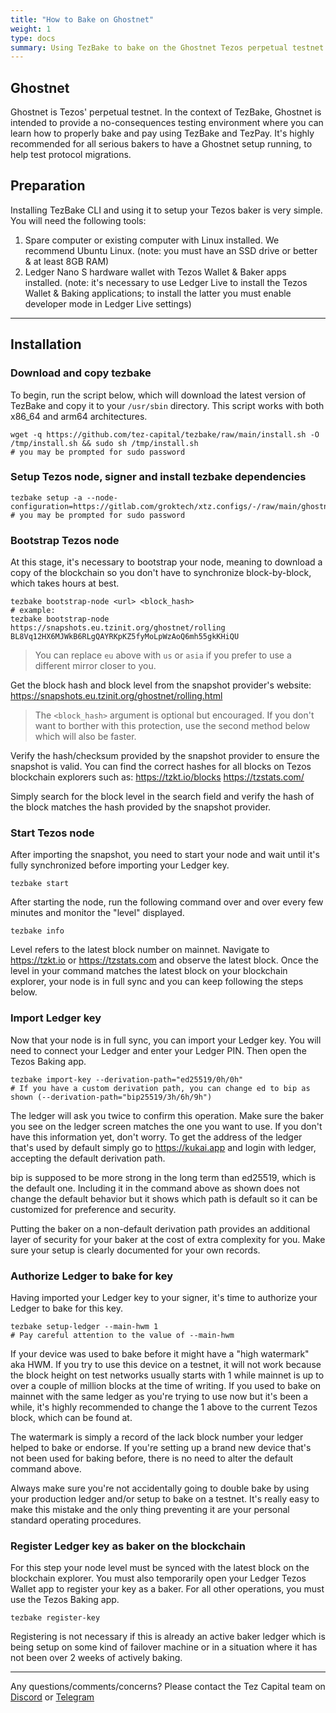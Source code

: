 ```yaml
---
title: "How to Bake on Ghostnet"
weight: 1
type: docs
summary: Using TezBake to bake on the Ghostnet Tezos perpetual testnet
---
```


## Ghostnet

Ghostnet is Tezos' perpetual testnet. In the context of TezBake, Ghostnet is
intended to provide a no-consequences testing environment where you can 
learn how to properly bake and pay using TezBake and TezPay. It's highly
recommended for all serious bakers to have a Ghostnet setup running, to
help test protocol migrations.

## Preparation

Installing TezBake CLI and using it to setup your Tezos baker is very simple. You will need the following tools:


1. Spare computer or existing computer with Linux installed. We recommend Ubuntu Linux.
   (note: you must have an SSD drive or better & at least 8GB RAM)
2. Ledger Nano S hardware wallet with Tezos Wallet & Baker apps installed.
   (note: it's necessary to use Ledger Live to install the Tezos Wallet & Baking applications; to install the latter you must enable developer mode in Ledger Live settings)

---

## Installation

### Download and copy tezbake
To begin, run the script below, which will download the latest version of TezBake and copy it to your `/usr/sbin` directory. This script works with both x86_64 and arm64 architectures.

   ```
   wget -q https://github.com/tez-capital/tezbake/raw/main/install.sh -O /tmp/install.sh && sudo sh /tmp/install.sh
   # you may be prompted for sudo password
   ```

### Setup Tezos node, signer and install tezbake dependencies

   ```
   tezbake setup -a --node-configuration=https://gitlab.com/groktech/xtz.configs/-/raw/main/ghostnet.json
   # you may be prompted for sudo password
   ```

### Bootstrap Tezos node
At this stage, it's necessary to bootstrap your node, meaning to download a copy of the blockchain so you don't have to synchronize block-by-block, which takes hours at best.
  
   ```
   tezbake bootstrap-node <url> <block_hash>
   # example:
   tezbake bootstrap-node https://snapshots.eu.tzinit.org/ghostnet/rolling BL8Vq12HX6MJWkB6RLgQAYRKpKZ5fyMoLpWzAoQ6mh55gkKHiQU
   ```

> You can replace `eu` above with `us` or `asia` if you prefer to use a different mirror closer to you.

Get the block hash and block level from the snapshot provider's website:
https://snapshots.eu.tzinit.org/ghostnet/rolling.html

> The `<block_hash>` argument is optional but encouraged. If you don't want to borther with this protection, use the second method below which will also be faster.

Verify the hash/checksum provided by the snapshot provider to ensure the snapshot is valid. You can find the correct hashes for all blocks on Tezos blockchain explorers such as:
https://tzkt.io/blocks
https://tzstats.com/

Simply search for the block level in the search field and verify the hash of the block matches the hash provided by the snapshot provider.

### Start Tezos node
After importing the snapshot, you need to start your node and wait until it's fully synchronized before importing your Ledger key.

   ```
   tezbake start
   ```

After starting the node, run the following command over and over every few minutes and monitor the "level" displayed.
   
   ```
   tezbake info
   ```

Level refers to the latest block number on mainnet. Navigate to https://tzkt.io or https://tzstats.com and observe the latest block. Once the level in your command matches the latest block on your blockchain explorer, your node is in full sync and you can keep following the steps below.

### Import Ledger key
Now that your node is in full sync, you can import your Ledger key. You will need to connect your Ledger and enter your Ledger PIN. Then open the Tezos Baking app.

   ```
   tezbake import-key --derivation-path="ed25519/0h/0h"
   # If you have a custom derivation path, you can change ed to bip as shown (--derivation-path="bip25519/3h/6h/9h")
   ```

The ledger will ask you twice to confirm this operation. Make sure the baker you see on the ledger screen matches the one you want to use. If you don't have this information yet, don't worry. To get the address of the ledger that's used by default simply go to https://kukai.app and login with ledger, accepting the default derivation path.


bip is supposed to be more strong in the long term than ed25519, which is the default one. Including it in the command above as shown does not change the default behavior but it shows which path is default so it can be customized for preference and security. 

Putting the baker on a non-default derivation path provides an additional layer of security for your baker at the cost of extra complexity for you. Make sure your setup is clearly documented for your own records.

### Authorize Ledger to bake for key
Having imported your Ledger key to your signer, it's time to authorize your Ledger to bake for this key.

   ```
   tezbake setup-ledger --main-hwm 1
   # Pay careful attention to the value of --main-hwm

   ```

If your device was used to bake before it might have a "high watermark" aka HWM. If you try to use this device on a testnet, it will not work because the block height on test networks usually starts with 1 while mainnet is up to over a couple of million blocks at the time of writing.
If you used to bake on mainnet with the same ledger as you're trying to use now but it's been a while, it's highly recommended to change the 1 above to the current Tezos block, which can be found at.

The watermark is simply a record of the lack block number your ledger helped to bake or endorse. If you're setting up a brand new device that's not been used for baking before, there is no need to alter the default command above.

Always make sure you're not accidentally going to double bake by using your production ledger and/or setup to bake on a testnet. It's really easy to make this mistake and the only thing preventing it are your personal standard operating procedures.

### Register Ledger key as baker on the blockchain
For this step your node level must be synced with the latest block on the blockchain explorer. You must also temporarily open your Ledger Tezos Wallet app to register your key as a baker. For all other operations, you must use the Tezos Baking app.

   ```
   tezbake register-key
   ```

   Registering is not necessary if this is already an active baker ledger which is being setup on some kind of failover machine or in a situation where it has not been over 2 weeks of actively baking.

---

Any questions/comments/concerns? Please contact the Tez Capital team on
[Discord](https://discord.gg/cVGMA4MaNM) or [Telegram](https://t.me/tezcapital) 